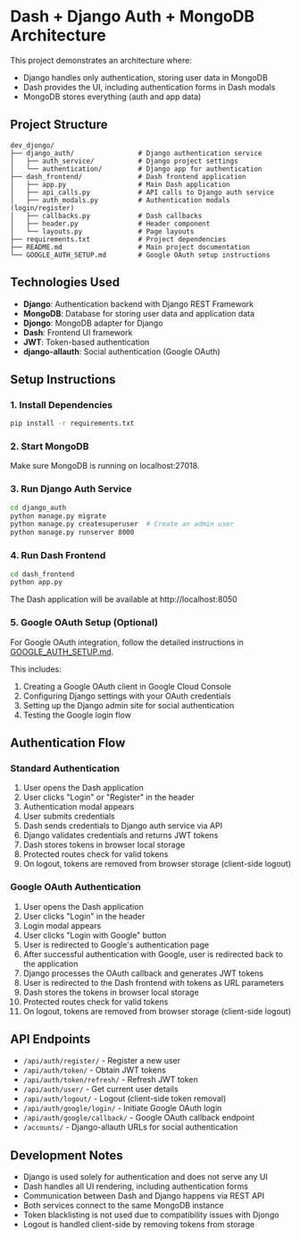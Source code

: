 # Dash + Django Auth + MongoDB Architecture

This project demonstrates an architecture where:

- Django handles only authentication, storing user data in MongoDB
- Dash provides the UI, including authentication forms in Dash modals
- MongoDB stores everything (auth and app data)

## Project Structure

```
dev_djongo/
├── django_auth/                # Django authentication service
│   ├── auth_service/           # Django project settings
│   └── authentication/         # Django app for authentication
├── dash_frontend/              # Dash frontend application
│   ├── app.py                  # Main Dash application
│   ├── api_calls.py            # API calls to Django auth service
│   ├── auth_modals.py          # Authentication modals (login/register)
│   ├── callbacks.py            # Dash callbacks
│   ├── header.py               # Header component
│   └── layouts.py              # Page layouts
├── requirements.txt            # Project dependencies
├── README.md                   # Main project documentation
└── GOOGLE_AUTH_SETUP.md        # Google OAuth setup instructions
```

## Technologies Used

- **Django**: Authentication backend with Django REST Framework
- **MongoDB**: Database for storing user data and application data
- **Djongo**: MongoDB adapter for Django
- **Dash**: Frontend UI framework
- **JWT**: Token-based authentication
- **django-allauth**: Social authentication (Google OAuth)

## Setup Instructions

### 1. Install Dependencies

```bash
pip install -r requirements.txt
```

### 2. Start MongoDB

Make sure MongoDB is running on localhost:27018.

### 3. Run Django Auth Service

```bash
cd django_auth
python manage.py migrate
python manage.py createsuperuser  # Create an admin user
python manage.py runserver 8000
```

### 4. Run Dash Frontend

```bash
cd dash_frontend
python app.py
```

The Dash application will be available at http://localhost:8050

### 5. Google OAuth Setup (Optional)

For Google OAuth integration, follow the detailed instructions in [GOOGLE_AUTH_SETUP.md](GOOGLE_AUTH_SETUP.md).

This includes:
1. Creating a Google OAuth client in Google Cloud Console
2. Configuring Django settings with your OAuth credentials
3. Setting up the Django admin site for social authentication
4. Testing the Google login flow

## Authentication Flow

### Standard Authentication
1. User opens the Dash application
2. User clicks "Login" or "Register" in the header
3. Authentication modal appears
4. User submits credentials
5. Dash sends credentials to Django auth service via API
6. Django validates credentials and returns JWT tokens
7. Dash stores tokens in browser local storage
8. Protected routes check for valid tokens
9. On logout, tokens are removed from browser storage (client-side logout)

### Google OAuth Authentication
1. User opens the Dash application
2. User clicks "Login" in the header
3. Login modal appears
4. User clicks "Login with Google" button
5. User is redirected to Google's authentication page
6. After successful authentication with Google, user is redirected back to the application
7. Django processes the OAuth callback and generates JWT tokens
8. User is redirected to the Dash frontend with tokens as URL parameters
9. Dash stores the tokens in browser local storage
10. Protected routes check for valid tokens
11. On logout, tokens are removed from browser storage (client-side logout)

## API Endpoints

- `/api/auth/register/` - Register a new user
- `/api/auth/token/` - Obtain JWT tokens
- `/api/auth/token/refresh/` - Refresh JWT token
- `/api/auth/user/` - Get current user details
- `/api/auth/logout/` - Logout (client-side token removal)
- `/api/auth/google/login/` - Initiate Google OAuth login
- `/api/auth/google/callback/` - Google OAuth callback endpoint
- `/accounts/` - Django-allauth URLs for social authentication

## Development Notes

- Django is used solely for authentication and does not serve any UI
- Dash handles all UI rendering, including authentication forms
- Communication between Dash and Django happens via REST API
- Both services connect to the same MongoDB instance
- Token blacklisting is not used due to compatibility issues with Djongo
- Logout is handled client-side by removing tokens from storage

